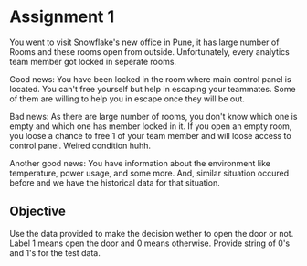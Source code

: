 # Assignment 1

You went to visit Snowflake's new office in Pune, it has large number of Rooms and these rooms open from outside. Unfortunately, every analytics team member got locked in seperate rooms.

Good news: You have been locked in the room where main control panel is located. You can't free yourself but help in escaping your teammates. Some of them are willing to help you in escape once they will be out.

Bad news: As there are large number of rooms, you don't know which one is empty and which one has member locked in it. If you open an empty room, you loose a chance to free 1 of your team member and will loose access to control panel. Weired condition huhh.

Another good news: You have information about the environment like temperature, power usage, and some more. And, similar situation occured before and we have the historical data for that situation.

## Objective

Use the data provided to make the decision wether to open the door or not. Label 1 means open the door and 0 means otherwise. Provide string of 0's and 1's for the test data.
